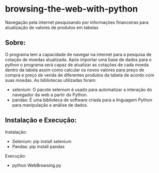 # browsing-the-web-with-python
Navegação pela internet pesquisando por informações financeiras para atualização de valores de produtos em tabelas

## Sobre:

O programa tem a capacidade de navegar na internet para a pesquisa de cotação de moedas atualizada. Após importar uma base de dados para o python o programa será capaz de atualizar as cotações de cada moeda dentro da tabela assim como calcular os novos valores para preço de compra e preço de venda de diferentes produtos da tabela de acordo com suas moedas. As bibliotecas utilizadas foram:

- selenium: O pacote selenium é usado para automatizar a interação do navegador da web a partir do Python.
- pandas: É uma biblioteca de software criada para a linguagem Python para manipulação e análise de dados.

## Instalação e Execução:

Instalação:
- Selenium: pip install selenium
- Pandas: pip install pandas

Execução:
- python WebBrowsing.py